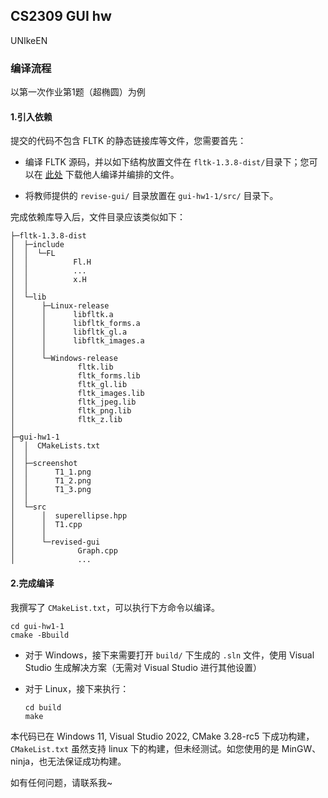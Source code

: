 ## CS2309 GUI hw

UNIkeEN

### 编译流程

以第一次作业第1题（超椭圆）为例

#### 1.引入依赖

提交的代码不包含 FLTK 的静态链接库等文件，您需要首先：

* 编译 FLTK 源码，并以如下结构放置文件在 `fltk-1.3.8-dist/`目录下；您可以在 [此处](https://github.com/w4ngzhen/fltk-demo) 下载他人编译并编排的文件。

* 将教师提供的 `revise-gui/` 目录放置在 `gui-hw1-1/src/` 目录下。

完成依赖库导入后，文件目录应该类似如下：

```
├─fltk-1.3.8-dist
│  ├─include
│  │  └─FL
│  │          Fl.H
│  │          ...
│  │          x.H
│  │
│  └─lib
│      ├─Linux-release
│      │      libfltk.a
│      │      libfltk_forms.a
│      │      libfltk_gl.a
│      │      libfltk_images.a
│      │
│      └─Windows-release
│              fltk.lib
│              fltk_forms.lib
│              fltk_gl.lib
│              fltk_images.lib
│              fltk_jpeg.lib
│              fltk_png.lib
│              fltk_z.lib
│
├─gui-hw1-1
│  │  CMakeLists.txt
│  │
│  ├─screenshot
│  │      T1_1.png
│  │      T1_2.png
│  │      T1_3.png
│  │
│  └─src
│      │  superellipse.hpp
│      │  T1.cpp
│      │
│      └─revised-gui
│              Graph.cpp
│              ...
```

#### 2.完成编译

我撰写了 `CMakeList.txt`，可以执行下方命令以编译。

```
cd gui-hw1-1
cmake -Bbuild
```

* 对于 Windows，接下来需要打开 `build/` 下生成的 `.sln` 文件，使用 Visual Studio 生成解决方案（无需对 Visual Studio 进行其他设置）

* 对于 Linux，接下来执行：

    ```
    cd build
    make
    ```

本代码已在 Windows 11, Visual Studio 2022, CMake 3.28-rc5 下成功构建，`CMakeList.txt` 虽然支持 linux 下的构建，但未经测试。如您使用的是 MinGW、ninja，也无法保证成功构建。

如有任何问题，请联系我~